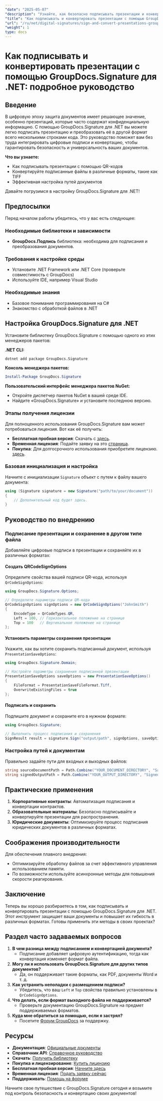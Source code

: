 ```yaml
---
"date": "2025-05-07"
"description": "Узнайте, как безопасно подписывать презентации и конвертировать их с помощью GroupDocs.Signature для .NET. В этом руководстве рассматриваются вопросы подписания QR-кодов, конвертации файлов и настройки пути к документам."
"title": "Как подписывать и конвертировать презентации с помощью GroupDocs.Signature для .NET&#58; подробное руководство"
"url": "/ru/net/digital-signatures/sign-and-convert-presentations-groupdocs-signature-net/"
"weight": 1
type: docs
---
```

# Как подписывать и конвертировать презентации с помощью GroupDocs.Signature для .NET: подробное руководство

## Введение

В цифровую эпоху защита документов имеет решающее значение, особенно презентаций, которые часто содержат конфиденциальную информацию. С помощью GroupDocs.Signature для .NET вы можете легко подписать презентацию и преобразовать её в другой формат всего несколькими строками кода. Это руководство поможет вам без труда интегрировать цифровые подписи и конвертацию, чтобы гарантировать безопасность и универсальность ваших документов.

**Что вы узнаете:**
- Как подписывать презентации с помощью QR-кодов
- Конвертируйте подписанные файлы в различные форматы, такие как TIFF
- Эффективная настройка путей документов

Давайте погрузимся в настройку GroupDocs.Signature для .NET!

## Предпосылки

Перед началом работы убедитесь, что у вас есть следующее:

### Необходимые библиотеки и зависимости
- **GroupDocs.Подпись** библиотека: необходима для подписания и преобразования документов.
  
### Требования к настройке среды
- Установите .NET Framework или .NET Core (проверьте совместимость с GroupDocs)
- Используйте IDE, например Visual Studio

### Необходимые знания
- Базовое понимание программирования на C#
- Знакомство с обработкой файлов в .NET

## Настройка GroupDocs.Signature для .NET

Установите библиотеку GroupDocs.Signature с помощью одного из этих менеджеров пакетов:

**.NET CLI:**
```bash
dotnet add package GroupDocs.Signature
```

**Консоль менеджера пакетов:**
```powershell
Install-Package GroupDocs.Signature
```

**Пользовательский интерфейс менеджера пакетов NuGet:**
- Откройте диспетчер пакетов NuGet в вашей среде IDE.
- Найдите «GroupDocs.Signature» и установите последнюю версию.

### Этапы получения лицензии

Для полноценного использования GroupDocs.Signature вам может потребоваться лицензия. Вот как её получить:
- **Бесплатная пробная версия**: Скачать с [здесь](https://releases.groupdocs.com/signature/net/).
- **Временная лицензия**: Подайте заявку на это [страница](https://purchase.groupdocs.com/temporary-license/).
- **Покупка**: Для долгосрочного использования приобретите лицензию. [здесь](https://purchase.groupdocs.com/buy).

### Базовая инициализация и настройка

Начните с инициализации `Signature` объект с путем к файлу вашего документа:

```csharp
using (Signature signature = new Signature("path/to/your/document"))
{
    // Дополнительный код будет здесь.
}
```

## Руководство по внедрению

### Подписание презентации и сохранение в другом типе файла

Добавляйте цифровые подписи в презентации и сохраняйте их в различных форматах:

#### Создать QRCodeSignOptions
Определите свойства вашей подписи QR-кода, используя `QrCodeSignOptions`:

```csharp
using GroupDocs.Signature.Options;

// Определите параметры подписи QR-кода
QrCodeSignOptions signOptions = new QrCodeSignOptions("JohnSmith")
{
    EncodeType = QrCodeTypes.QR,
    Left = 100, // Горизонтальное положение на странице
    Top = 100   // Вертикальное положение на странице
};
```

#### Установить параметры сохранения презентации
Укажите, как вы хотите сохранить подписанный документ, используя `PresentationSaveOptions`:

```csharp
using GroupDocs.Signature.Domain;

// Настройте параметры сохранения подписанной презентации
PresentationSaveOptions saveOptions = new PresentationSaveOptions()
{
    FileFormat = PresentationSaveFileFormat.Tiff,
    OverwriteExistingFiles = true
};
```

#### Подписать и сохранить
Подпишите документ и сохраните его в нужном формате:

```csharp
using GroupDocs.Signature;

// Выполнить процесс подписания и сохранения
SignResult result = signature.Sign("output/path", signOptions, saveOptions);
```

### Настройка путей к документам
Правильно задайте пути для входных и выходных файлов:

```csharp
string sourceDocumentPath = Path.Combine("YOUR_DOCUMENT_DIRECTORY", "Sample_Document.docx");
string signedOutputPath = Path.Combine("YOUR_OUTPUT_DIRECTORY", "SignedDocuments", "Signed_Document.pdf");
```

## Практические применения
1. **Корпоративные контракты**: Автоматизация подписания и конвертации контрактов.
2. **Образовательные материалы**: Безопасно подписывайте и конвертируйте презентации для распространения.
3. **Юридические документы**: Оптимизируйте процесс подписания юридических документов в различных форматах.

## Соображения производительности
Для обеспечения плавного внедрения:
- Оптимизируйте обработку файлов за счет эффективного управления использованием памяти.
- По возможности используйте асинхронные методы для повышения скорости реагирования.

## Заключение
Теперь вы хорошо разбираетесь в том, как подписывать и конвертировать презентации с помощью GroupDocs.Signature для .NET. Этот инструмент защищает ваши документы и повышает их гибкость в различных форматах. Готовы применить эти методы в своих проектах?

## Раздел часто задаваемых вопросов
1. **В чем разница между подписанием и конвертацией документа?**
   - Подписание добавляет цифровую аутентификацию, тогда как конвертация изменяет формат файла.
2. **Могу ли я использовать GroupDocs.Signature для других типов документов?**
   - Да, он поддерживает такие форматы, как PDF, документы Word и т. д.
3. **Как устранить неполадки с размещением подписи?**
   - Убедитесь, что ваш `Left` и `Top` свойства правильно установлены в `QrCodeSignOptions`.
4. **Что делать, если формат выходного файла не поддерживается?**
   - Проверьте документацию GroupDocs.Signature на предмет поддерживаемых форматов.
5. **Куда мне обратиться за помощью, если я застрял?**
   - Посетите [Форум GroupDocs](https://forum.groupdocs.com/c/signature/) за поддержку.

## Ресурсы
- **Документация**: [Официальные документы](https://docs.groupdocs.com/signature/net/)
- **Справочник API**: [Справочное руководство](https://reference.groupdocs.com/signature/net/)
- **Скачать**: [Получить библиотеку](https://releases.groupdocs.com/signature/net/)
- **Покупка и лицензирование**: [Купить лицензию](https://purchase.groupdocs.com/buy)
- **Бесплатная пробная версия**: [Начните здесь](https://releases.groupdocs.com/signature/net/)
- **Временная лицензия**: [Подать заявку сейчас](https://purchase.groupdocs.com/temporary-license/)
- **Поддерживать**: [Помощь на форуме](https://forum.groupdocs.com/c/signature/)

Начните свое путешествие с GroupDocs.Signature сегодня и возьмите под контроль безопасность и конвертацию своих документов!